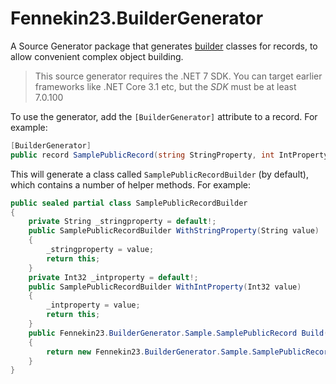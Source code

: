 # Fennekin23.BuilderGenerator

A Source Generator package that generates [builder](https://refactoring.guru/design-patterns/builder) classes for records, to allow convenient complex object building.

> This source generator requires the .NET 7 SDK. You can target earlier frameworks like .NET Core 3.1 etc, but the _SDK_ must be at least 7.0.100

To use the generator, add the `[BuilderGenerator]` attribute to a record. For example:

```csharp
[BuilderGenerator]
public record SamplePublicRecord(string StringProperty, int IntProperty);
```

This will generate a class called `SamplePublicRecordBuilder` (by default), which contains a number of helper methods. For example:

```csharp
public sealed partial class SamplePublicRecordBuilder
{
    private String _stringproperty = default!;
    public SamplePublicRecordBuilder WithStringProperty(String value)
    {
        _stringproperty = value;
        return this;
    }
    private Int32 _intproperty = default!;
    public SamplePublicRecordBuilder WithIntProperty(Int32 value)
    {
        _intproperty = value;
        return this;
    }
    public Fennekin23.BuilderGenerator.Sample.SamplePublicRecord Build()
    {
        return new Fennekin23.BuilderGenerator.Sample.SamplePublicRecord(StringProperty: _stringproperty, IntProperty: _intproperty);
    }
}
```